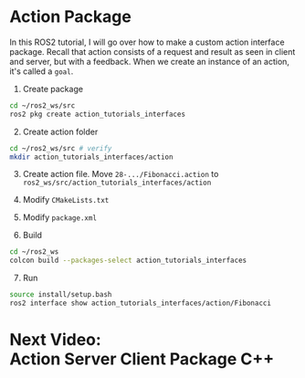 # Action Package 
In this ROS2 tutorial, I will go over how to make a custom action interface package. Recall that action consists of a request and result as seen in client and server, but with a feedback. When we create an instance of an action, it's called a `goal`. 

1. Create package 
```bash
cd ~/ros2_ws/src
ros2 pkg create action_tutorials_interfaces
```

2. Create action folder 
```bash
cd ~/ros2_ws/src # verify
mkdir action_tutorials_interfaces/action
```

3. Create action file. Move `28-.../Fibonacci.action` to `ros2_ws/src/action_tutorials_interfaces/action`

4. Modify `CMakeLists.txt`

5. Modify `package.xml`

6. Build 
```bash
cd ~/ros2_ws
colcon build --packages-select action_tutorials_interfaces
```

7. Run 
```bash
source install/setup.bash
ros2 interface show action_tutorials_interfaces/action/Fibonacci
```

# Next Video:<br>Action Server Client Package C++